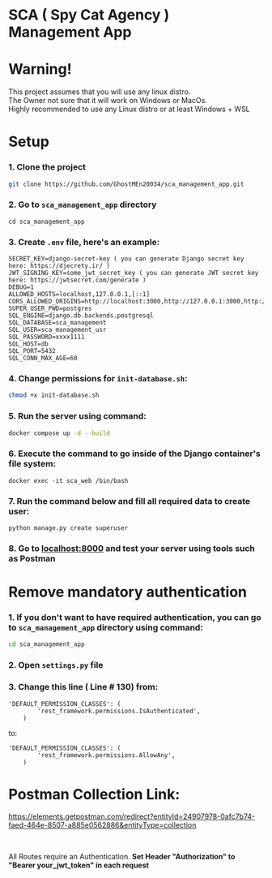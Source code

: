 # SCA ( Spy Cat Agency ) Management App

# Warning!

This project assumes that you will use any linux distro. <br>
The Owner not sure that it will work on Windows or MacOs. <br>
Highly recommended to use any Linux distro or at least Windows + WSL


# Setup
### 1. Clone the project
```bash
git clone https://github.com/GhostMEn20034/sca_management_app.git
```
### 2. Go to `sca_management_app` directory
```
cd sca_management_app
```
### 3. Create `.env` file, here's an example:
```
SECRET_KEY=django-secret-key ( you can generate Django secret key here: https://djecrety.ir/ )
JWT_SIGNING_KEY=some_jwt_secret_key ( you can generate JWT secret key here: https://jwtsecret.com/generate )
DEBUG=1
ALLOWED_HOSTS=localhost,127.0.0.1,[::1]
CORS_ALLOWED_ORIGINS=http://localhost:3000,http://127.0.0.1:3000,http://localhost:3001,http://127.0.0.1:3001
SUPER_USER_PWD=postgres
SQL_ENGINE=django.db.backends.postgresql
SQL_DATABASE=sca_management
SQL_USER=sca_management_usr
SQL_PASSWORD=xxxx1111
SQL_HOST=db
SQL_PORT=5432
SQL_CONN_MAX_AGE=60
```
### 4. Change permissions for `init-database.sh`:
```bash
chmod +x init-database.sh
```
### 5. Run the server using command:
```bash
docker compose up -d --build
```

### 6. Execute the command to go inside of the Django container's file system:
```
docker exec -it sca_web /bin/bash
```

### 7. Run the command below and fill all required data to create user:
```
python manage.py create superuser
```
### 8. Go to [localhost:8000](http://localhost:8000) and test your server using tools such as Postman

# Remove mandatory authentication
### 1. If you don't want to have required authentication, you can go to `sca_management_app` directory using command:
```bash
cd sca_management_app
```
### 2. Open `settings.py` file
### 3. Change this line ( Line # 130) from:
```
'DEFAULT_PERMISSION_CLASSES': (
        'rest_framework.permissions.IsAuthenticated',
    )
```

to:
```
'DEFAULT_PERMISSION_CLASSES': (
        'rest_framework.permissions.AllowAny',
    )
```


# Postman Collection Link:
https://elements.getpostman.com/redirect?entityId=24907978-0afc7b74-faed-464e-8507-a885e0562886&entityType=collection

<br>

All Routes require an Authentication. <b>Set Header "Authorization" to "Bearer your_jwt_token" in each request</b>
